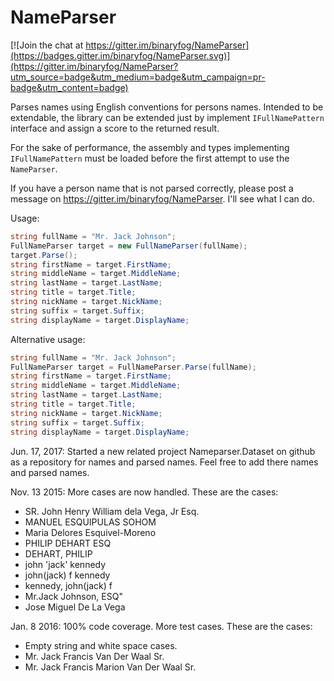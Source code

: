 NameParser
====

[![Join the chat at https://gitter.im/binaryfog/NameParser](https://badges.gitter.im/binaryfog/NameParser.svg)](https://gitter.im/binaryfog/NameParser?utm_source=badge&utm_medium=badge&utm_campaign=pr-badge&utm_content=badge)


Parses names using English conventions for persons names. 
Intended to be extendable, the library can be extended just by implement `IFullNamePattern` interface and assign a score to the returned result.

For the sake of performance, the assembly and types implementing `IFullNamePattern` must be loaded before the first attempt to use the `NameParser`.

If you have a person name that is not parsed correctly, please post a message on https://gitter.im/binaryfog/NameParser. I'll see what I can do.

Usage:
```csharp
string fullName = "Mr. Jack Johnson"; 
FullNameParser target = new FullNameParser(fullName); 
target.Parse();
string firstName = target.FirstName;
string middleName = target.MiddleName;
string lastName = target.LastName;
string title = target.Title;
string nickName = target.NickName;
string suffix = target.Suffix;
string displayName = target.DisplayName;
```

Alternative usage:
```csharp
string fullName = "Mr. Jack Johnson"; 
FullNameParser target = FullNameParser.Parse(fullName);
string firstName = target.FirstName;
string middleName = target.MiddleName;
string lastName = target.LastName;
string title = target.Title;
string nickName = target.NickName;
string suffix = target.Suffix;
string displayName = target.DisplayName;
```
Jun. 17, 2017: Started a new related project Nameparser.Dataset on github as a repository for names and parsed names. Feel free to add there names and parsed names.

Nov. 13 2015: More cases are now handled. These are the cases:
* SR. John Henry William dela Vega, Jr Esq.
* MANUEL ESQUIPULAS SOHOM
* Maria Delores Esquivel-Moreno
* PHILIP DEHART ESQ
* DEHART, PHILIP
* john 'jack' kennedy
* john(jack) f kennedy
* kennedy, john(jack) f
* Mr.Jack Johnson, ESQ"
* Jose Miguel De La Vega
    
Jan. 8 2016: 100% code coverage. More test cases. These are the cases:
* Empty string and white space cases.
* Mr. Jack Francis Van Der Waal Sr.
* Mr. Jack Francis Marion Van Der Waal Sr.

